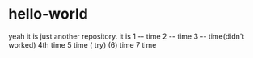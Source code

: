 # hello-world
yeah it is just another repository.
it is
1 -- time
2 -- time
3 -- time(didn't worked)
4th time
5 time ( try)
(6) time
7 time
